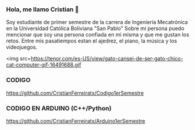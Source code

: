 ### Hola, me llamo Cristian 👋
 Soy estudiante de primer semestre de la carrera de Ingeniería Mecatrónica en la Universidad Católica Boliviana "San Pablo"
 Sobre mi persona puedo mencionar que soy una persona confiada en mi misma y que me gustan los retos. Entre mis pasatiempos estan el ajedrez, el piano, la música y los videojuegos.

<img src=https://tenor.com/es-US/view/gato-cansei-de-ser-gato-chico-cat-computer-gif-16491688.gif
</p>

### CODIGO
https://github.com/CristianFerreiratx/Codigo1erSemestre
### CODIGO EN ARDUINO (C++/Python)
https://github.com/CristianFerreiratx/Arduino1erSemestre
